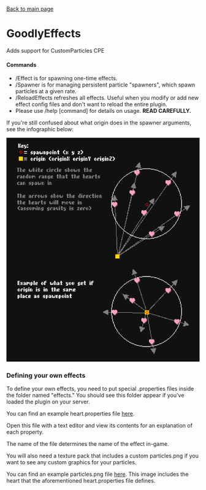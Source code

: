 [Back to main page](../)

# GoodlyEffects
Adds support for CustomParticles CPE

#### Commands 
- /Effect is for spawning one-time effects.
- /Spawner is for managing persistent particle "spawners", which spawn particles at a given rate.
- /ReloadEffects refreshes all effects. Useful when you modify or add new effect config files and don't want to reload the entire plugin.
- Please use /help [command] for details on usage. **READ CAREFULLY.**

If you're still confused about what origin does in the spawner arguments, see the infographic below:

![Image of origin explanation](examples/originExplanation.png)


### Defining your own effects

To define your own effects, you need to put special .properties files inside the folder named "effects." You should see this folder appear if you've loaded the plugin on your server.

You can find an example heart.properties file [here](examples/heart.properties).

Open this file with a text editor and view its contents for an explanation of each property.

The name of the file determines the name of the effect in-game.

You will also need a texture pack that includes a custom particles.png if you want to see any custom graphics for your particles.

You can find an example particles.png file [here](examples/particles.png). This image includes the heart that the aforementioned heart.properties file defines.